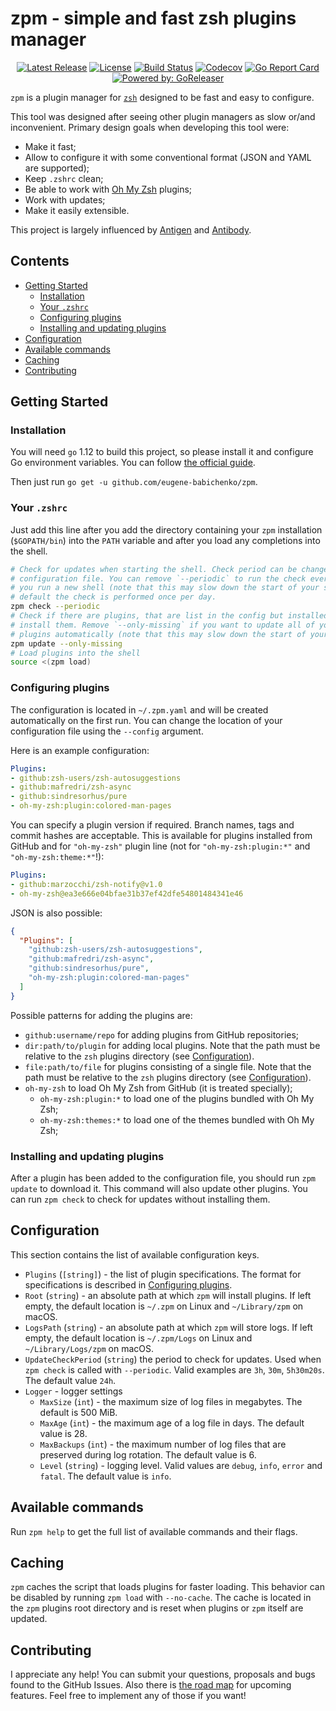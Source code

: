# zpm - simple and fast zsh plugins manager

<center>

[![Latest Release](https://img.shields.io/github/release/eugene-babichenko/zpm.svg?style=flat-square)](https://github.com/eugene-babichenko/zpm/releases/latest)
[![License](https://img.shields.io/badge/license-MIT-brightgreen.svg?style=flat-square)](https://img.shields.io/badge/license-MIT-brightgreen.svg)
[![Build Status](https://travis-ci.org/eugene-babichenko/zpm.svg?branch=master)](https://travis-ci.org/eugene-babichenko/zpm)
[![Codecov](https://img.shields.io/codecov/c/github/eugene-babichenko/zpm/master.svg?style=flat-square)](https://codecov.io/gh/eugene-babichenko/zpm)
[![Go Report Card](https://goreportcard.com/badge/github.com/eugene-babichenko/zpm)](https://goreportcard.com/report/github.com/eugene-babichenko/zpm)
[![Powered by: GoReleaser](https://img.shields.io/badge/powered%20by-goreleaser-green.svg?style=flat-square)](https://github.com/goreleaser)

</center>

`zpm` is a plugin manager for [`zsh`][zsh] designed to be fast and easy to
configure.

This tool was designed after seeing other plugin managers as slow or/and
inconvenient. Primary design goals when developing this tool were:

- Make it fast;
- Allow to configure it with some conventional format (JSON and YAML are
  supported);
- Keep `.zshrc` clean;
- Be able to work with [Oh My Zsh][ohmyzsh] plugins;
- Work with updates;
- Make it easily extensible.

This project is largely influenced by [Antigen][antigen] and
[Antibody][antibody].

## Contents

- [Getting Started](#getting-started)
  - [Installation](#installation)
  - [Your `.zshrc`](#your-zshrc)
  - [Configuring plugins](#configuring-plugins)
  - [Installing and updating plugins](#installing-and-updating-plugins)
- [Configuration](#configuration)
- [Available commands](#available-commands)
- [Caching](#caching)
- [Contributing](#contributing)

## Getting Started

### Installation

You will need `go` 1.12 to build this project, so please install it and
configure Go environment variables. You can follow
[the official guide][go-guide].

Then just run `go get -u github.com/eugene-babichenko/zpm`.

### Your `.zshrc`

Just add this line after you add the directory containing your `zpm`
installation (`$GOPATH/bin`) into the `PATH` variable and after you load any
completions into the shell.

```bash
# Check for updates when starting the shell. Check period can be changed in the
# configuration file. You can remove `--periodic` to run the check every time
# you run a new shell (note that this may slow down the start of your shell). By
# default the check is performed once per day.
zpm check --periodic
# Check if there are plugins, that are list in the config but installed, and
# install them. Remove `--only-missing` if you want to update all of your
# plugins automatically (note that this may slow down the start of your shell).
zpm update --only-missing
# Load plugins into the shell
source <(zpm load)
```

### Configuring plugins

The configuration is located in `~/.zpm.yaml` and will be created automatically
on the first run. You can change the location of your configuration file using
the `--config` argument.

Here is an example configuration:

```yaml
Plugins:
- github:zsh-users/zsh-autosuggestions
- github:mafredri/zsh-async
- github:sindresorhus/pure
- oh-my-zsh:plugin:colored-man-pages
```

You can specify a plugin version if required. Branch names, tags and commit
hashes are acceptable. This is available for plugins installed from GitHub and
for `"oh-my-zsh"` plugin line (not for `"oh-my-zsh:plugin:*"` and
`"oh-my-zsh:theme:*"`!):

```yaml
Plugins:
- github:marzocchi/zsh-notify@v1.0
- oh-my-zsh@ea3e666e04bfae31b37ef42dfe54801484341e46
```

JSON is also possible:

```json
{
  "Plugins": [
    "github:zsh-users/zsh-autosuggestions",
    "github:mafredri/zsh-async",
    "github:sindresorhus/pure",
    "oh-my-zsh:plugin:colored-man-pages"
  ]
}
```

Possible patterns for adding the plugins are:

- `github:username/repo` for adding plugins from GitHub repositories;
- `dir:path/to/plugin` for adding local plugins. Note that the path must be
  relative to the `zsh` plugins directory (see [Configuration](#configuration)).
- `file:path/to/file` for plugins consisting of a single file. Note that the
  path must be relative to the `zsh` plugins directory (see
  [Configuration](#configuration)).
- `oh-my-zsh` to load Oh My Zsh from GitHub (it is treated specially);
  - `oh-my-zsh:plugin:*` to load one of the plugins bundled with Oh My Zsh;
  - `oh-my-zsh:themes:*` to load one of the themes bundled with Oh My Zsh;

### Installing and updating plugins

After a plugin has been added to the configuration file, you should run
`zpm update` to download it. This command will also update other plugins. You
can run `zpm check` to check for updates without installing them.

## Configuration

This section contains the list of available configuration keys.

- `Plugins` (`[string]`) - the list of plugin specifications. The format for
  specifications is described in [Configuring plugins](#configuring-plugins).
- `Root` (`string`) - an absolute path at which `zpm` will install plugins. If
  left empty, the default location is `~/.zpm` on Linux and `~/Library/zpm` on
  macOS.
- `LogsPath` (`string`) - an absolute path at which `zpm` will store logs. If
  left empty, the default location is `~/.zpm/Logs` on Linux and
  `~/Library/Logs/zpm` on macOS.
- `UpdateCheckPeriod` (`string`) the period to check for updates. Used when
  `zpm check` is called with `--periodic`. Valid examples are `3h`, `30m`,
  `5h30m20s`. The default value `24h`.
- `Logger` - logger settings
  - `MaxSize` (`int`) - the maximum size of log files in megabytes. The default
    is 500 MiB.
  - `MaxAge` (`int`) - the maximum age of a log file in days. The default value
    is 28.
  - `MaxBackups` (`int`) - the maximum number of log files that are preserved
    during log rotation. The default value is 6.
  - `Level` (`string`) - logging level. Valid values are `debug`, `info`,
    `error` and `fatal`. The default value is `info`.

## Available commands

Run `zpm help` to get the full list of available commands and their flags.

## Caching

`zpm` caches the script that loads plugins for faster loading. This behavior
can be disabled by running `zpm load` with `--no-cache`. The cache is located in
the `zpm` plugins root directory and is reset when plugins or `zpm` itself are
updated.

## Contributing

I appreciate any help! You can submit your questions, proposals and bugs found
to the GitHub Issues. Also there is [the road map](ROADMAP.md) for upcoming
features. Feel free to implement any of those if you want!

[go-guide]: https://golang.org/doc/install
[antigen]: https://github.com/zsh-users/antigen
[antibody]: https://github.com/getantibody/antibody
[ohmyzsh]: https://github.com/robbyrussell/oh-my-zsh
[zsh]: https://sourceforge.net/projects/zsh/
